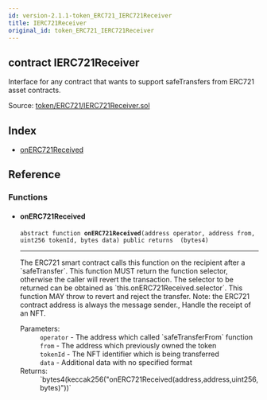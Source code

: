 ```yaml
---
id: version-2.1.1-token_ERC721_IERC721Receiver
title: IERC721Receiver
original_id: token_ERC721_IERC721Receiver
---
```


<div class="contract-doc"><div class="contract"><h2 class="contract-header"><span class="contract-kind">contract</span> IERC721Receiver</h2><p class="description">Interface for any contract that wants to support safeTransfers from ERC721 asset contracts.</p><div class="source">Source: <a href="https://github.com/OpenZeppelin/zeppelin-solidity/blob/v2.1.1/contracts/token/ERC721/IERC721Receiver.sol" target="_blank">token/ERC721/IERC721Receiver.sol</a></div></div><div class="index"><h2>Index</h2><ul><li><a href="token_ERC721_IERC721Receiver.html#onERC721Received">onERC721Received</a></li></ul></div><div class="reference"><h2>Reference</h2><div class="functions"><h3>Functions</h3><ul><li><div class="item function"><span id="onERC721Received" class="anchor-marker"></span><h4 class="name">onERC721Received</h4><div class="body"><code class="signature"><span>abstract </span>function <strong>onERC721Received</strong><span>(address operator, address from, uint256 tokenId, bytes data) </span><span>public </span><span>returns  (bytes4) </span></code><hr/><div class="description"><p>The ERC721 smart contract calls this function on the recipient after a `safeTransfer`. This function MUST return the function selector, otherwise the caller will revert the transaction. The selector to be returned can be obtained as `this.onERC721Received.selector`. This function MAY throw to revert and reject the transfer. Note: the ERC721 contract address is always the message sender., Handle the receipt of an NFT.</p></div><dl><dt><span class="label-parameters">Parameters:</span></dt><dd><div><code>operator</code> - The address which called `safeTransferFrom` function</div><div><code>from</code> - The address which previously owned the token</div><div><code>tokenId</code> - The NFT identifier which is being transferred</div><div><code>data</code> - Additional data with no specified format</div></dd><dt><span class="label-return">Returns:</span></dt><dd>`bytes4(keccak256(&quot;onERC721Received(address,address,uint256,bytes)&quot;))`</dd></dl></div></div></li></ul></div></div></div>

